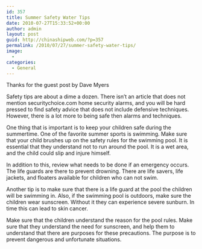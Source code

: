```yaml
---
id: 357
title: Summer Safety Water Tips
date: 2010-07-27T15:33:52+00:00
author: admin
layout: post
guid: http://chinashipweb.com/?p=357
permalink: /2010/07/27/summer-safety-water-tips/
image:
  - 
categories:
  - General
---
```

Thanks for the guest post by Dave Myers

Safety tips are about a dime a dozen. There isn&#8217;t an article that does not mention securitychoice.com home security alarms, and you will be hard pressed to find safety advice that does not include defensive techniques. However, there is a lot more to being safe then alarms and techniques.

One thing that is important is to keep your children safe during the summertime. One of the favorite summer sports is swimming. Make sure that your child brushes up on the safety rules for the swimming pool. It is essential that they understand not to run around the pool. It is a wet area, and the child could slip and injure himself.

In addition to this, review what needs to be done if an emergency occurs. The life guards are there to prevent drowning. There are life savers, life jackets, and floaters available for children who can not swim.

Another tip is to make sure that there is a life guard at the pool the children will be swimming in. Also, if the swimming pool is outdoors, make sure the children wear sunscreen. Without it they can experience severe sunburn. In time this can lead to skin cancer.

Make sure that the children understand the reason for the pool rules. Make sure that they understand the need for sunscreen, and help them to understand that there are purposes for these precautions. The purpose is to prevent dangerous and unfortunate situations.